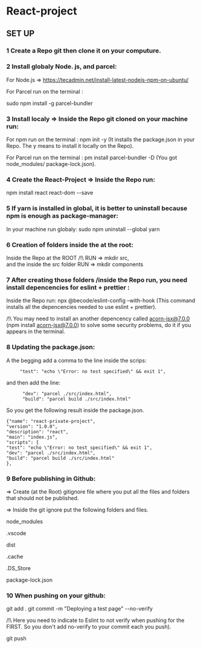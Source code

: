# React-project

## SET UP

### 1 Create a Repo git then clone it on your computure.
 
### 2 Install globaly Node. js, and parcel:

  For Node.js => https://tecadmin.net/install-latest-nodejs-npm-on-ubuntu/
  
  For Parcel run on the terminal :
  
  sudo npm install -g parcel-bundler
  
### 3 Install localy => Inside the Repo git cloned on your machine run:
 
 For npm run on the terminal :
 npm init -y (It installs the package.json in your Repo. The y means to install it locally on the Repo).
 
 For Parcel run on the terminal :
 pm install parcel-bundler -D (You got node_modules/  package-lock.json).

### 4 Create the React-Project => Inside the Repo run:
 
 npm install react react-dom  --save
 
### 5 If yarn is installed in global, it is better to uninstall because npm is enough as package-manager:
  
  In your machine run globaly:
  sudo npm uninstall --global yarn
  
### 6 Creation of folders inside the at the root:
   Inside the Repo at the ROOT /!\ RUN => mkdir src,  
   and the inside the src folder RUN => mkdir components
   
### 7 After creating those folders /inside the Repo run, you need install depencencies for eslint + prettier :
 
 Inside the Repo run:
 npx @becode/eslint-config –with-hook 
 (This command installs all the depencencies needed to use eslint + prettier).
 
 /!\ You may need to install an another depencency called acorn-jsx@7.0.0 (npm install acorn-jsx@7.0.0) to solve some
 security problems, do it if you appears in the terminal.

### 8 Updating the package.json:

  A the begging add a comma to the line inside the scrips: 
  
         "test": "echo \"Error: no test specified\" && exit 1",
         
  and then add the line:
          
          "dev": "parcel ./src/index.html",
          "build": "parcel build ./src/index.html"
   
   So you get the following result inside the package.json.
   
    {"name": "react-private-project",
    "version": "1.0.0",
    "description": "react",
    "main": "index.js",
    "scripts": {
    "test": "echo \"Error: no test specified\" && exit 1",
    "dev": "parcel ./src/index.html",
    "build": "parcel build ./src/index.html"
    },

### 9 Before publishing in Github:
 
  => Create (at the Root) gitignore file where you put all the files and folders that should not be published.
  
  => Inside the git ignore put the following folders and files.
  
  node_modules
  
  .vscode
  
  dist
  
  .cache
  
  .DS_Store
  
  package-lock.json

### 10 When pushing on your github:
 
 git add .
 git commit -m "Deploying a test page" --no-verify
 
 /!\ Here you need to indicate to Eslint to not verify when pushing for the FIRST. So you don't add no-verify to your commit
 each you push).
 
 git push
